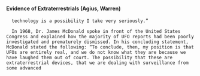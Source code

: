 #### Evidence of Extraterrestrials (Agius, Warren)
      technology is a possibility I take very seriously.”

      In 1968, Dr. James McDonald spoke in front of the United States Congress and explained how the majority of UFO reports had been poorly investigated and prematurely dismissed. In his concluding statement, McDonald stated the following: “To conclude, then, my position is that UFOs are entirely real, and we do not know what they are because we have laughed them out of court. The possibility that these are extraterrestrial devices, that we are dealing with surveillance from some advanced

